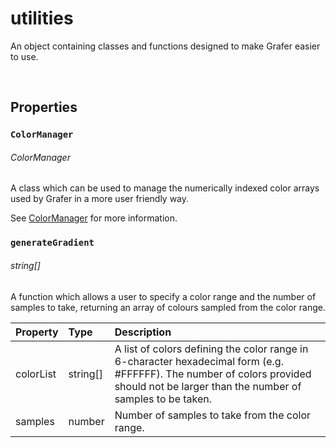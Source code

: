 # utilities

An object containing classes and functions designed to make Grafer easier to use.

<br>

## Properties

### `ColorManager`
###### ColorManager

A class which can be used to manage the numerically indexed color arrays used by Grafer in a more user friendly way.

See [ColorManager](./color-manager.md) for more information.

### `generateGradient`
###### string[]

A function which allows a user to specify a color range and the number of samples to take, returning an array of colours sampled from the color range.

| Property  | Type | Description |
| :--- | :--- | :--- |
| colorList | string[] | A list of colors defining the color range in 6-character hexadecimal form (e.g. #FFFFFF). The number of colors provided should not be larger than the number of samples to be taken. |
| samples | number | Number of samples to take from the color range. |
